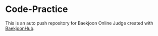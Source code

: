 # Code-Practice
This is an auto push repository for Baekjoon Online Judge created with [BaekjoonHub](https://github.com/BaekjoonHub/BaekjoonHub).
